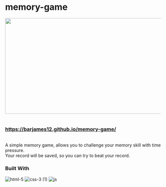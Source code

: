 # memory-game


<div align="center">
  <img width="600" height="310" src="https://user-images.githubusercontent.com/84085280/187908628-1b500316-a458-4bae-98f5-d3697807a425.gif">
</div>
</br>

### https://barjames12.github.io/memory-game/
</br>
A simple memory game, allows you to challenge your memory skill with time pressure. </br>
Your record will be saved, so you can try to beat your record. </br>

### Built With
 ![html-5](https://user-images.githubusercontent.com/84085280/187911078-089c60e8-6613-4660-be7b-edab309786a8.png)
 ![css-3 (1)](https://user-images.githubusercontent.com/84085280/187911584-9f4ea081-e975-4aa8-85b9-d0acfaa2f76a.png)
![js](https://user-images.githubusercontent.com/84085280/187911507-076ab8e7-bf65-4f54-873b-8671115e7463.png)



